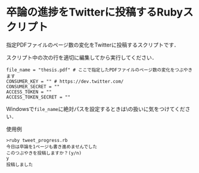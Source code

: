 卒論の進捗をTwitterに投稿するRubyスクリプト
===========================
指定PDFファイルのページ数の変化をTwitterに投稿するスクリプトです．

スクリプト中の次の行を適切に編集してから実行してください．

	file_name = "thesis.pdf" # ここで指定したPDFファイルのページ数の変化をつぶやきます
	CONSUMER_KEY = "" # https://dev.twitter.com/
	CONSUMER_SECRET = ""
	ACCESS_TOKEN = ""
	ACCESS_TOKEN_SECRET = ""

Windowsで`file_name`に絶対パスを設定するときは\の扱いに気をつけてください．

使用例

	>ruby tweet_progress.rb
	今日は卒論を1ページも書き進めませんでした
	このつぶやきを投稿しますか？(y/n)
	y
	投稿しました

